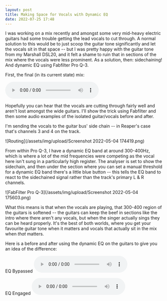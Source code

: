 ```yaml
---
layout: post
title: Making Space for Vocals with Dynamic EQ
date: 2022-07-25 17:48
---
```


I was working on a mix recently and amongst some very mid-heavy electric guitars had some trouble getting the lead vocals to cut through. A normal solution to this would be to just scoop the guitar tone significantly and let the vocals sit in that space -- but I was pretty happy with the guitar tone from my Marshall DSL20, and it felt a shame to ruin that in sections of the mix where the vocals were less prominent. As a solution, then: sidechaining! And dynamic EQ using Fabfilter Pro Q-3.

First, the final (in its current state) mix:

<audio controls=""><source src="/assets/audio/scattered fullmix.mp3" type="audio/mpeg">Your browser does not support the audio element.</audio>

Hopefully you can hear that the vocals are cutting through fairly well and aren't lost amongst the wide guitars. I'll show the trick using Fabfilter and then some audio examples of the isolated guitar/vocals before and after.

I'm sending the vocals to the guitar bus' side chain -- in Reaper's case that's channels 3 and 4 on the track. 

![Routing](/assets/img/upload/Screenshot 2022-05-04 174419.png)

From within Pro Q-3, I have a dynamic EQ band at around 300-400Hz, which is where a lot of the mid frequencies were competing as the vocal here isn't sung in a particularly high register. The analyser is set to show the sidechain, and then under the section where you can set a manual threshold for a dynamic EQ band there's a little blue button -- this tells the EQ band to react to the sidechained signal rather than the track's primary L & R channels.

![FabFilter Pro Q-3](/assets/img/upload/Screenshot 2022-05-04 175603.png)

What this means is that when the vocals are playing, that 300-400 region of the guitars is softened -- the guitars can keep the beef in sections like the intro where there aren't any vocals, but when the singer actually sings they can be heard properly. It's the best of both worlds, where you get your favourite guitar tone when it matters and vocals that actually sit in the mix when *that* matters.

Here is a before and after using the dynamic EQ on the guitars to give you an idea of the difference:

EQ Bypassed
<audio controls=""><source src="/assets/audio/vox and guitars, eq bypassed.mp3" type="audio/mpeg">Your browser does not support the audio element.</audio>

EQ Engaged
<audio controls=""><source src="/assets/audio/vox and guitars, eq'd.mp3" type="audio/mpeg">Your browser does not support the audio element.</audio>